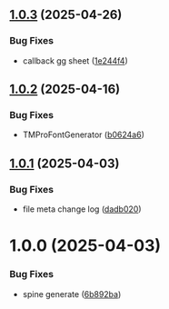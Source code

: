 ## [1.0.3](https://github.com/KhanhTQ-hub/com.localizations.tmpro-font-generator/compare/v1.0.2...v1.0.3) (2025-04-26)


### Bug Fixes

* callback gg sheet ([1e244f4](https://github.com/KhanhTQ-hub/com.localizations.tmpro-font-generator/commit/1e244f47cf1ffa4f5b5a57ed17334453a85a539e))

## [1.0.2](https://github.com/KhanhTQ-hub/com.localizations.tmpro-font-generator/compare/v1.0.1...v1.0.2) (2025-04-16)


### Bug Fixes

* TMProFontGenerator ([b0624a6](https://github.com/KhanhTQ-hub/com.localizations.tmpro-font-generator/commit/b0624a66014f29fa4ce33ee3f9f1d70f368a1cc1))

## [1.0.1](https://github.com/KhanhTQ-hub/com.localizations.tmpro-font-generator/compare/v1.0.0...v1.0.1) (2025-04-03)


### Bug Fixes

* file meta change log ([dadb020](https://github.com/KhanhTQ-hub/com.localizations.tmpro-font-generator/commit/dadb02070a8d352598a08f75251e35dcc11faacf))

# 1.0.0 (2025-04-03)


### Bug Fixes

* spine generate ([6b892ba](https://github.com/KhanhTQ-hub/com.localizations.tmpro-font-generator/commit/6b892ba6484ded543745b5a50633bf77df873585))
